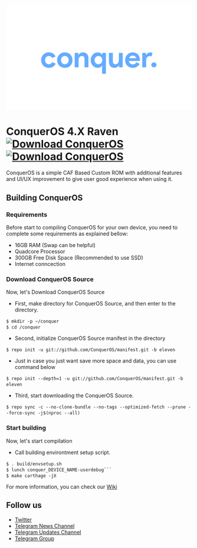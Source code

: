 ![ConquerOS](https://raw.githubusercontent.com/ConquerOS/manifest/eleven/banner.png)

# ConquerOS 4.X Raven [![Download ConquerOS](https://img.shields.io/sourceforge/dt/conqueros.svg)](https://sourceforge.net/projects/conqueros/files/latest/download)  [![Download ConquerOS](https://img.shields.io/sourceforge/dm/conqueros.svg)](https://sourceforge.net/projects/conqueros/files/latest/download)  
ConquerOS is a simple CAF Based Custom ROM with additional features and UI/UX improvement to give user good experience when using it.

## Building ConquerOS

### Requirements
Before start to compiling ConquerOS for your own device, you need to complete some requirements as explained bellow:
- 16GB RAM (Swap can be helpful)
- Quadcore Processor
- 300GB Free Disk Space (Recommended to use SSD)
- Internet conncection

### Download ConquerOS Source
Now, let's Download ConquerOS Source

- First, make directory for ConquerOS Source, and then enter to the directory.
```
$ mkdir -p ~/conquer
$ cd /conquer
```

- Second, initialize ConquerOS Source manifest in the directory
```
$ repo init -u git://github.com/ConquerOS/manifest.git -b eleven
```

- Just in case you just want save more space and data, you can use command below
```
$ repo init --depth=1 -u git://github.com/ConquerOS/manifest.git -b eleven
```

- Third, start downloading the ConquerOS Source.
```
$ repo sync -c --no-clone-bundle --no-tags --optimized-fetch --prune --force-sync -j$(nproc --all)
```

### Start building
Now, let's start compilation

- Call building environtment setup script.
```
$ . build/envsetup.sh
$ lunch conquer_DEVICE_NAME-userdebug```
$ make carthage -jX
```

For more information, you can check our [Wiki](https://wiki.conqueros.co)

## Follow us
- [Twitter](http://twitter.com/ConquerOSROM)
- [Telegram News Channel](http://t.me/ConquerOSNews)
- [Telegram Updates Channel](http://t.me/ConquerOSUpdates)
- [Telegram Group](http://t.me/ConquerOSChat)